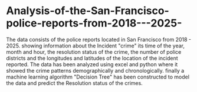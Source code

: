 # Analysis-of-the-San-Francisco-police-reports-from-2018---2025-

The data consists of the police reports located in San Francisco from 2018 - 2025. showing information about the Incident "crime" its time of the year, month and hour, the resolution status of the crime, the number of police districts and the longitudes and latitudes of the location of the incident reported. The data has been analyzed using excel and python where it showed the crime patterns demographically and chronologically. finally a machine learning algorithm "Decision Tree" has been constructed to model the data and predict the Resolution status of the crimes.
